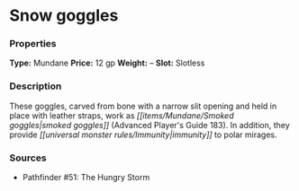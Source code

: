 ﻿---
Title: "Snow goggles"
Type: "Mundane"
Price: "12 gp"
Weight: "–"
Slot: "Slotless"
Description: |
  "These goggles, carved from bone with a narrow slit opening and held in place with leather straps, work as smoked goggles (_Advanced Player's Guide_ 183). In addition, they provide immunity to polar mirages."
Sources: "['Pathfinder #51: The Hungry Storm']"
---

# Snow goggles

### Properties

**Type:** Mundane **Price:** 12 gp **Weight:** – **Slot:** Slotless

### Description

These goggles, carved from bone with a narrow slit opening and held in place with leather straps, work as _[[items/Mundane/Smoked goggles|smoked goggles]]_ (Advanced Player's Guide 183). In addition, they provide _[[universal monster rules/Immunity|immunity]]_ to polar mirages.

### Sources

* Pathfinder #51: The Hungry Storm